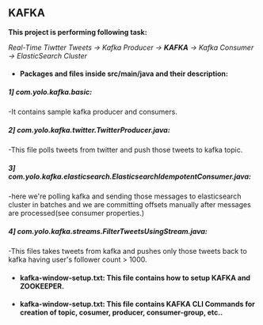 ## KAFKA

**This project is performing following task:**

*Real-Time Tiwtter Tweets -> Kafka Producer -> **KAFKA** -> Kafka Consumer -> ElasticSearch Cluster*

* #### Packages and files inside **src/main/java** and their description:

##### 1] com.yolo.kafka.basic: 
-It contains sample kafka producer and consumers.

##### 2] com.yolo.kafka.twitter.TwitterProducer.java: 
-This file polls tweets from twitter and push those tweets to kafka topic.
                             
##### 3] com.yolo.kafka.elasticsearch.ElasticsearchIdempotentConsumer.java:  
-here we're polling kafka and sending those messages to elasticsearch cluster in batches and we are committing offsets manually after messages are processed(see consumer properties.)

##### 4] com.yolo.kafka.streams.FilterTweetsUsingStream.java: 
-This files takes tweets from kafka and pushes only those tweets back to kafka having user's follower count > 1000.

* #### kafka-window-setup.txt: This file contains how to setup KAFKA and ZOOKEEPER.

* #### kafka-window-setup.txt: This file contains KAFKA CLI Commands for creation of topic, cosumer, producer, consumer-group, etc..
